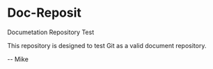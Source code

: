 # Doc-Reposit
Documetation Repository Test

This repository is designed to test Git as a valid document repository.

-- Mike
